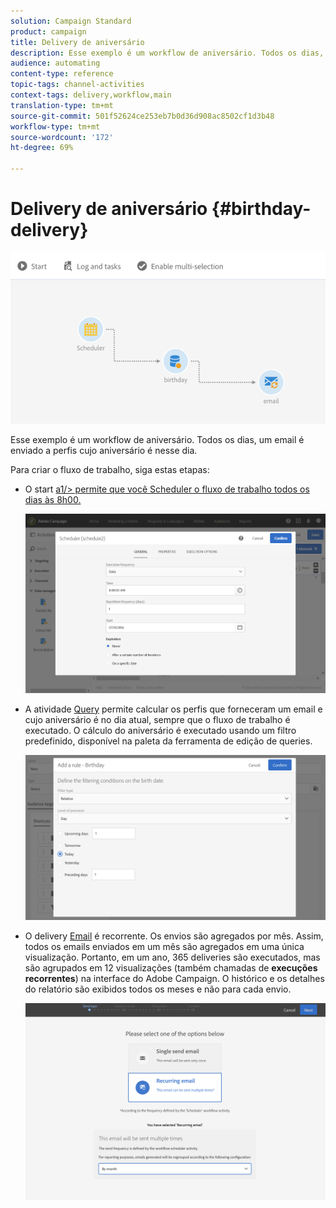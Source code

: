 ```yaml
---
solution: Campaign Standard
product: campaign
title: Delivery de aniversário
description: Esse exemplo é um workflow de aniversário. Todos os dias, um email é enviado a perfis cujo aniversário é nesse dia.
audience: automating
content-type: reference
topic-tags: channel-activities
context-tags: delivery,workflow,main
translation-type: tm+mt
source-git-commit: 501f52624ce253eb7b0d36d908ac8502cf1d3b48
workflow-type: tm+mt
source-wordcount: '172'
ht-degree: 69%

---
```



# Delivery de aniversário {#birthday-delivery}

![](assets/wkf_delivery_example_1.png)

Esse exemplo é um workflow de aniversário. Todos os dias, um email é enviado a perfis cujo aniversário é nesse dia.

Para criar o fluxo de trabalho, siga estas etapas:

* O start [a1/> permite que você Scheduler o fluxo de trabalho todos os dias às 8h00.](../../automating/using/scheduler.md)

   ![](assets/wkf_delivery_example_2.png)

* A atividade [Query](../../automating/using/query.md) permite calcular os perfis que forneceram um email e cujo aniversário é no dia atual, sempre que o fluxo de trabalho é executado. O cálculo do aniversário é executado usando um filtro predefinido, disponível na paleta da ferramenta de edição de queries.

   ![](assets/wkf_delivery_example_3.png)

* O delivery [Email](../../automating/using/email-delivery.md) é recorrente. Os envios são agregados por mês. Assim, todos os emails enviados em um mês são agregados em uma única visualização. Portanto, em um ano, 365 deliveries são executados, mas são agrupados em 12 visualizações (também chamadas de **execuções recorrentes**) na interface do Adobe Campaign. O histórico e os detalhes do relatório são exibidos todos os meses e não para cada envio.

   ![](assets/wkf_delivery_example_4.png)
